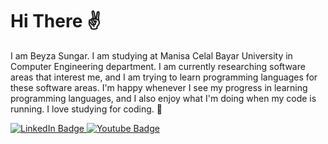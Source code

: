 # Hi There :v:	 
I am Beyza Sungar. I am studying at Manisa Celal Bayar University in Computer Engineering department. I am currently researching software areas that interest me, and I am 
trying to learn programming languages for these software areas. I'm happy whenever I see my progress in learning programming languages, and I also enjoy what I'm doing when my code is running. I love studying for coding. :sparkling_heart:



<div id="header" align="center">
  <gif src="https://gifdb.com/gif/cute-white-cartoon-cat-jhuqk0ets8r0ttfq.html" width="100"/>
</div>



<div id="badges">
  <a href="https://www.linkedin.com/in/beyza-sungar-101853249/">
    <img src="https://img.shields.io/badge/LinkedIn-blue?style=for-the-badge&logo=linkedin&logoColor=white" alt="LinkedIn Badge"/>
  </a> 
  
 <a href="https://www.instagram.com/sungarbeyza/">
    <img src="https://img.shields.io/badge/Instagram-purple?style=for-the-badge&logo=instagram&logoColor=white" alt="Youtube Badge"/>
  </a>

